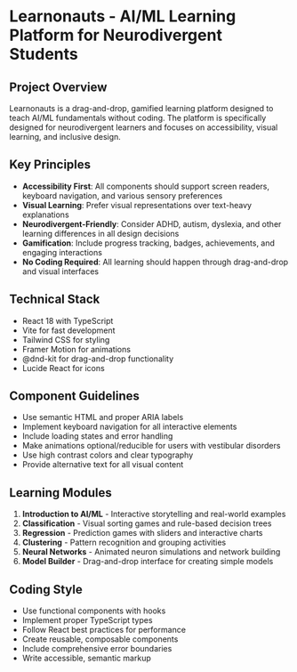 <!-- Use this file to provide workspace-specific custom instructions to Copilot. For more details, visit https://code.visualstudio.com/docs/copilot/copilot-customization#_use-a-githubcopilotinstructionsmd-file -->

# Learnonauts - AI/ML Learning Platform for Neurodivergent Students

## Project Overview
Learnonauts is a drag-and-drop, gamified learning platform designed to teach AI/ML fundamentals without coding. The platform is specifically designed for neurodivergent learners and focuses on accessibility, visual learning, and inclusive design.

## Key Principles
- **Accessibility First**: All components should support screen readers, keyboard navigation, and various sensory preferences
- **Visual Learning**: Prefer visual representations over text-heavy explanations
- **Neurodivergent-Friendly**: Consider ADHD, autism, dyslexia, and other learning differences in all design decisions
- **Gamification**: Include progress tracking, badges, achievements, and engaging interactions
- **No Coding Required**: All learning should happen through drag-and-drop and visual interfaces

## Technical Stack
- React 18 with TypeScript
- Vite for fast development
- Tailwind CSS for styling
- Framer Motion for animations
- @dnd-kit for drag-and-drop functionality
- Lucide React for icons

## Component Guidelines
- Use semantic HTML and proper ARIA labels
- Implement keyboard navigation for all interactive elements
- Include loading states and error handling
- Make animations optional/reducible for users with vestibular disorders
- Use high contrast colors and clear typography
- Provide alternative text for all visual content

## Learning Modules
1. **Introduction to AI/ML** - Interactive storytelling and real-world examples
2. **Classification** - Visual sorting games and rule-based decision trees
3. **Regression** - Prediction games with sliders and interactive charts
4. **Clustering** - Pattern recognition and grouping activities
5. **Neural Networks** - Animated neuron simulations and network building
6. **Model Builder** - Drag-and-drop interface for creating simple models

## Coding Style
- Use functional components with hooks
- Implement proper TypeScript types
- Follow React best practices for performance
- Create reusable, composable components
- Include comprehensive error boundaries
- Write accessible, semantic markup

